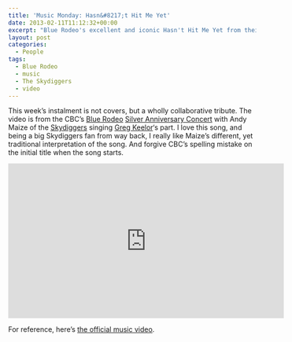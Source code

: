 ```yaml
---
title: 'Music Monday: Hasn&#8217;t Hit Me Yet'
date: 2013-02-11T11:12:32+00:00
excerpt: "Blue Rodeo's excellent and iconic Hasn't Hit Me Yet from their 1993 album, Five Days in July."
layout: post
categories:
  - People
tags:
  - Blue Rodeo
  - music
  - The Skydiggers
  - video
---
```

This week&#8217;s instalment is not covers, but a wholly collaborative tribute. The video is from the CBC&#8217;s [Blue Rodeo](http://www.bluerodeo.com/default.aspx) [Silver Anniversary Concert](http://music.cbc.ca/#/concerts/CBC-Music-Exclusives-The-Blue-Rodeo-Silver-Anniversary-Concert-VideoAudio-2012-10-29) with Andy Maize of the [Skydiggers](http://skydiggers.com/) singing [Greg Keelor](http://www.bluerodeo.com/about/gregKeelor.aspx#subtitle_profile)&#8216;s part. I love this song, and being a big Skydiggers fan from way back, I really like Maize&#8217;s different, yet traditional interpretation of the song. And forgive CBC&#8217;s spelling mistake on the initial title when the song starts.

<div class="video-container">
	<iframe width="560" height="315" src="https://www.youtube.com/embed/pIaYF8Lz7CA" frameborder="0" allowfullscreen></iframe>
</div>

For reference, here&#8217;s [the official music video](http://youtu.be/oMt0skVPC0o).